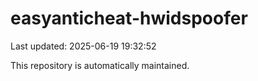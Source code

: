 # easyanticheat-hwidspoofer

Last updated: 2025-06-19 19:32:52

This repository is automatically maintained.

